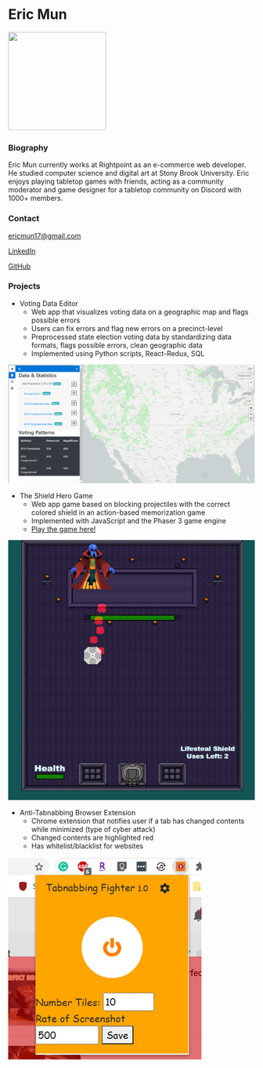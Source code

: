 # Eric Mun

<img src="assets/images/headshot.png" width="200" height="200" />

### Biography
Eric Mun currently works at Rightpoint as an e-commerce web developer. He studied computer science and digital art at Stony Brook University. Eric enjoys playing tabletop games with friends, acting as a community moderator and game designer for a tabletop community on Discord with 1000+ members.

### Contact
ericmun17@gmail.com

[LinkedIn](https://www.linkedin.com/in/eric-mun-313319167/)

[GitHub](https://github.com/DiZeroX)

### Projects

- Voting Data Editor
  - Web app that visualizes voting data on a geographic map and flags possible errors
  - Users can fix errors and flag new errors on a precinct-level
  - Preprocessed state election voting data by standardizing data formats, flags possible errors, clean geographic data
  - Implemented using Python scripts, React-Redux, SQL
  
![Gerrysaddening](assets/images/gerrysaddening.PNG)
- The Shield Hero Game 
  - Web app game based on blocking projectiles with the correct colored shield in an action-based memorization game
  - Implemented with JavaScript and the Phaser 3 game engine
  - [Play the game here!](https://the-shield-hero.firebaseapp.com/)
  
 ![The Shield Hero](assets/images/shield-hero.png)

- Anti-Tabnabbing Browser Extension
  - Chrome extension that notifies user if a tab has changed contents while minimized (type of cyber attack)
  - Changed contents are highlighted red
  - Has whitelist/blacklist for websites
  
![Tabnabber](assets/images/tabnabber.PNG)
